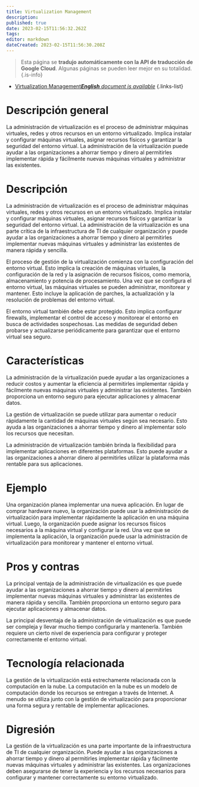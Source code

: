 ```yaml
---
title: Virtualization Management
description: 
published: true
date: 2023-02-15T11:56:32.262Z
tags: 
editor: markdown
dateCreated: 2023-02-15T11:56:30.208Z
---
```


> Esta página se **tradujo automáticamente con la API de traducción de Google Cloud**.
Algunas páginas se pueden leer mejor en su totalidad.{.is-info}



- [Virtualization Management***English** document is available*](/en/Knowledge-base/Dictionary/virtualization-management)
{.links-list}


# Descripción general
La administración de virtualización es el proceso de administrar máquinas virtuales, redes y otros recursos en un entorno virtualizado. Implica instalar y configurar máquinas virtuales, asignar recursos físicos y garantizar la seguridad del entorno virtual. La administración de la virtualización puede ayudar a las organizaciones a ahorrar tiempo y dinero al permitirles implementar rápida y fácilmente nuevas máquinas virtuales y administrar las existentes.

# Descripción
La administración de virtualización es el proceso de administrar máquinas virtuales, redes y otros recursos en un entorno virtualizado. Implica instalar y configurar máquinas virtuales, asignar recursos físicos y garantizar la seguridad del entorno virtual. La administración de la virtualización es una parte crítica de la infraestructura de TI de cualquier organización y puede ayudar a las organizaciones a ahorrar tiempo y dinero al permitirles implementar nuevas máquinas virtuales y administrar las existentes de manera rápida y sencilla.

El proceso de gestión de la virtualización comienza con la configuración del entorno virtual. Esto implica la creación de máquinas virtuales, la configuración de la red y la asignación de recursos físicos, como memoria, almacenamiento y potencia de procesamiento. Una vez que se configura el entorno virtual, las máquinas virtuales se pueden administrar, monitorear y mantener. Esto incluye la aplicación de parches, la actualización y la resolución de problemas del entorno virtual.

El entorno virtual también debe estar protegido. Esto implica configurar firewalls, implementar el control de acceso y monitorear el entorno en busca de actividades sospechosas. Las medidas de seguridad deben probarse y actualizarse periódicamente para garantizar que el entorno virtual sea seguro.

# Características
La administración de la virtualización puede ayudar a las organizaciones a reducir costos y aumentar la eficiencia al permitirles implementar rápida y fácilmente nuevas máquinas virtuales y administrar las existentes. También proporciona un entorno seguro para ejecutar aplicaciones y almacenar datos.

La gestión de virtualización se puede utilizar para aumentar o reducir rápidamente la cantidad de máquinas virtuales según sea necesario. Esto ayuda a las organizaciones a ahorrar tiempo y dinero al implementar solo los recursos que necesitan.

La administración de virtualización también brinda la flexibilidad para implementar aplicaciones en diferentes plataformas. Esto puede ayudar a las organizaciones a ahorrar dinero al permitirles utilizar la plataforma más rentable para sus aplicaciones.

# Ejemplo
Una organización planea implementar una nueva aplicación. En lugar de comprar hardware nuevo, la organización puede usar la administración de virtualización para implementar rápidamente la aplicación en una máquina virtual. Luego, la organización puede asignar los recursos físicos necesarios a la máquina virtual y configurar la red. Una vez que se implementa la aplicación, la organización puede usar la administración de virtualización para monitorear y mantener el entorno virtual.

# Pros y contras
La principal ventaja de la administración de virtualización es que puede ayudar a las organizaciones a ahorrar tiempo y dinero al permitirles implementar nuevas máquinas virtuales y administrar las existentes de manera rápida y sencilla. También proporciona un entorno seguro para ejecutar aplicaciones y almacenar datos.

La principal desventaja de la administración de virtualización es que puede ser compleja y llevar mucho tiempo configurarla y mantenerla. También requiere un cierto nivel de experiencia para configurar y proteger correctamente el entorno virtual.

# Tecnología relacionada
La gestión de la virtualización está estrechamente relacionada con la computación en la nube. La computación en la nube es un modelo de computación donde los recursos se entregan a través de Internet. A menudo se utiliza junto con la gestión de virtualización para proporcionar una forma segura y rentable de implementar aplicaciones.

# Digresión
La gestión de la virtualización es una parte importante de la infraestructura de TI de cualquier organización. Puede ayudar a las organizaciones a ahorrar tiempo y dinero al permitirles implementar rápida y fácilmente nuevas máquinas virtuales y administrar las existentes. Las organizaciones deben asegurarse de tener la experiencia y los recursos necesarios para configurar y mantener correctamente su entorno virtualizado.